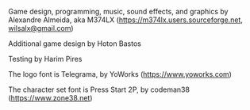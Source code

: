 Game design, programming, music, sound effects, and graphics by
Alexandre Almeida, aka M374LX
(https://m374lx.users.sourceforge.net, wilsalx@gmail.com)

Additional game design by Hoton Bastos

Testing by Harim Pires

The logo font is Telegrama, by YoWorks (https://www.yoworks.com)

The character set font is Press Start 2P, by codeman38 (https://www.zone38.net)

